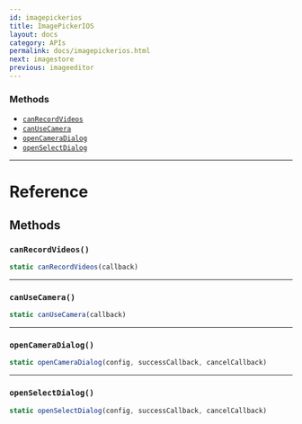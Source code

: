 ```yaml
---
id: imagepickerios
title: ImagePickerIOS
layout: docs
category: APIs
permalink: docs/imagepickerios.html
next: imagestore
previous: imageeditor
---
```




### Methods

- [`canRecordVideos`](docs/imagepickerios.html#canrecordvideos)
- [`canUseCamera`](docs/imagepickerios.html#canusecamera)
- [`openCameraDialog`](docs/imagepickerios.html#opencameradialog)
- [`openSelectDialog`](docs/imagepickerios.html#openselectdialog)




---

# Reference

## Methods

### `canRecordVideos()`

```javascript
static canRecordVideos(callback)
```



---

### `canUseCamera()`

```javascript
static canUseCamera(callback)
```



---

### `openCameraDialog()`

```javascript
static openCameraDialog(config, successCallback, cancelCallback)
```



---

### `openSelectDialog()`

```javascript
static openSelectDialog(config, successCallback, cancelCallback)
```



